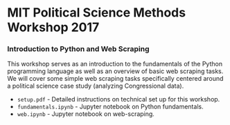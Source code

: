 # MIT Political Science Methods Workshop 2017

### Introduction to Python and Web Scraping

This workshop serves as an introduction to the fundamentals of the Python programming language as well as an overview of basic web scraping tasks. We will cover some simple web scraping tasks specifically centered around a political science case study (analyzing Congressional data). 

* `setup.pdf` - Detailed instructions on technical set up for this workshop.
* `fundamentals.ipynb` - Jupyter notebook on Python fundamentals.
* `web.ipynb` - Jupyter notebook on web-scraping.